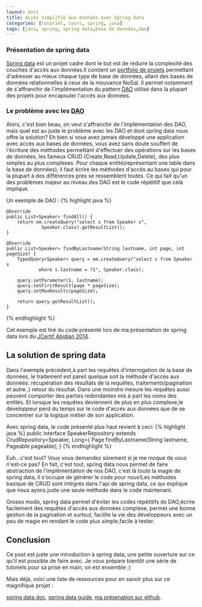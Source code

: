 ```yaml
---
layout: post
title: Accès simplifié aux données avec Spring data
categories: [tutoriel, cours, spring, java]
tags: [java, spring, spring data,base de données,dao]
---
```

### Présentation de spring data

[Spring data](http://projects.spring.io/spring-data) est un projet cadre dont le but est de réduire la complexité des couches d'accès
aux données.Il contient un [portfolio de projets](http://projects.spring.io/spring-data/#toc_0)
permettant d'adresser au mieux chaque type de base de données, allant des bases de données relationnelles à ceux de la mouvance NoSql.
Il permet notamment de s'affranchir de l'implémentation du pattern
[DAO](http://fr.wikipedia.org/wiki/Objet_d'acc%C3%A8s_aux_donn%C3%A9es) utilisé dans la plupart des projets pour encapsuler l'accés aux
données.

### Le problème avec les [DAO](http://www.oracle.com/technetwork/java/dataaccessobject-138824.html)

Alors, c'est bien beau, on veut s'affranchir de l'implémentation des DAO, mais quel est au juste le problème avec les DAO et dont
spring data nous offre la solution? Eh bien si vous avez jamais développé une application avec accès aux bases de données, vous avez
sans doute souffert de l'écriture des méthodes permettant d'effectuer des opérations sur les bases de données, les fameux CRUD
(Create,Read,Update,Delete), des plus simples au plus complexes. Pour chaque entité(représentant une table dans la base de données), il faut
écrire les méthodes d'accés au bases qui pour la plupart à des différences près se ressemblent toutes. Ce qui fait qu'un des problèmes
majeur au niveau des DAO est le code répétitif que celà implique.

Un exemple de DAO :
{% highlight java %}

    @Override
    public List<Speaker> findAll() {
        return em.createQuery("select s from Speaker s",
				 Speaker.class).getResultList();
    }

    @Override
    public List<Speaker> findByLastname(String lastname, int page, int pageSize) {
        TypedQuery<Speaker> query = em.createQuery("select s from Speaker s
				where s.lastname = ?1", Speaker.class);

        query.setParameter(1, lastname);
        query.setFirstResult(page * pageSize);
        query.setMaxResults(pageSize);

        return query.getResultList();
    }
{% endhighlight %}

Cet exemple est tiré du code présenté lors de ma présentation de spring data lors du [JCertif Abidjan 2014](http://jcertif.com/cotedivoire/).

## La solution de spring data

Dans l'exemple précédent,à part les requêtes d'interrogation de la base de données, le traitement est pareil
quelque soit la méthode d'accès aux données: récupération des résultats de la requêtes, traitements(pagination et autre..) retour du
résultat. Dans une moindre mesure les requêtes aussi peuvent comporter des parties redondantes mis à part les noms des entités. Et
lorsque les requêtes deviennent de plus en plus complexe,le développeur perd du temps sur le code d'accés aux données que de
se concentrer sur la logique métier de son application.

Avec spring data, le code présenté plus haut revient à ceci:
{% highlight java %}
public interface SpeakerRepository extends CrudRepository<Speaker, Long>{
    Page<Speaker> findByLastname(String lastname, Pageable pageable);
}
{% endhighlight %}

Euh...c'est tout? Vous vous demandez sûrement si je me moque de vous n'est-ce pas? En fait, c'est tout, spring data nous permet de
faire abstraction de l'implémentation de nos DAO, c'est là toute la magie de spring data, il s'occupe de générer le code pour nous!Les
méthodes basique de CRUD sont intégrés dans l'api de spring data, ce qui explique que nous ayons juste une seule méthode dans le code
maintenant.

Grosso modo, spring data permet d'éviter les codes répétitifs ds DAO,écrire facilement des requêtes d'accès aux données complexe,
permet une bonne gestion de la pagination et surtout, facilite la vie des développeurs avec un peu de magie en rendant le code plus
simple,facile à tester.

## Conclusion

Ce post est juste une introduction à spring data, une petite ouverture sur ce qu'il est possible de faire avec. Je vous prépare bientôt
une série de tutoriels pour sa prise en main, on est ensemble ;)

Mais déjà, voici une liste de ressources pour en savoir plus sur ce magnifique projet :

[spring data doc](http://docs.spring.io/spring-data/jpa/docs/1.7.0.RELEASE/reference/html/),
[spring data guide](http://spring.io/guides/gs/accessing-data-jpa/),
[ma présenation sur github](https://github.com/Centonni/jcertif2014-spring-data).
